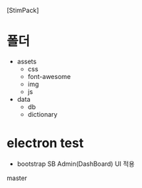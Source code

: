 [StimPack]

# 폴더
 - assets
	- css
 	- font-awesome
 	- img
 	- js
 - data
 	- db
 	- dictionary

# electron test
- bootstrap SB Admin(DashBoard) UI 적용


master
